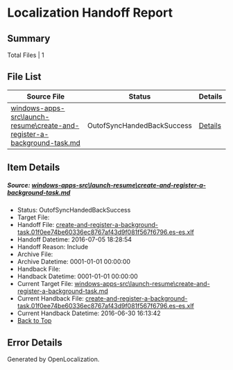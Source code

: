 # <a name='report-top'></a> Localization Handoff Report

## Summary
 Total Files | 1

## File List
 Source File | Status | Details 
 ----------- | ------ | ------- 
 [windows-apps-src\launch-resume\create-and-register-a-background-task.md](https://github.com/Microsoft/windows-apps/blob/df78bf0dd1e7fcc294994008067fe704370ba44a/windows-apps-src/launch-resume/create-and-register-a-background-task.md) | OutofSyncHandedBackSuccess | [Details](#0cfe4a7502b7c44651350f2c1c48cb444de0fd6e3009)

## Item Details
##### <a name='0cfe4a7502b7c44651350f2c1c48cb444de0fd6e3009'></a> Source: [windows-apps-src\launch-resume\create-and-register-a-background-task.md](https://github.com/Microsoft/windows-apps/blob/df78bf0dd1e7fcc294994008067fe704370ba44a/windows-apps-src/launch-resume/create-and-register-a-background-task.md)
* Status: OutofSyncHandedBackSuccess
* Target File: 
* Handoff File: [create-and-register-a-background-task.01f0ee74be60336ec8767af43d9f081f567f6796.es-es.xlf](https://github.com/Microsoft/WDG.handoff/blob/943191b30f9fa57ba2370c1a2ddfe1fb095cf897/ol-handoff/Microsoft/windows-apps.es-es/master/create-and-register-a-background-task.01f0ee74be60336ec8767af43d9f081f567f6796.es-es.xlf)
* Handoff Datetime: 2016-07-05 18:28:54
* Handoff Reason: Include
* Archive File: 
* Archive Datetime: 0001-01-01 00:00:00
* Handback File: 
* Handback Datetime: 0001-01-01 00:00:00
* Current Target File: [windows-apps-src\launch-resume\create-and-register-a-background-task.md](https://github.com/Microsoft/windows-apps.es-es/blob/f628cb03061126c1d5dd84ea77e602dec6b331af/windows-apps-src/launch-resume/create-and-register-a-background-task.md)
* Current Handback File: [create-and-register-a-background-task.01f0ee74be60336ec8767af43d9f081f567f6796.es-es.xlf](https://github.com/Microsoft/WDG.handback/blob/ad6a4a334b900b783f8a215ff06bc469a4f1beff/ol-handback/Microsoft/windows-apps.es-es/master/create-and-register-a-background-task.01f0ee74be60336ec8767af43d9f081f567f6796.es-es.xlf)
* Current Handback Datetime: 2016-06-30 16:13:42
* [Back to Top](#report-top)


## Error Details

Generated by OpenLocalization.
